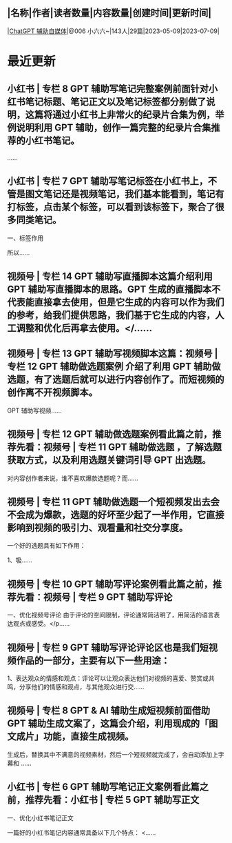 |名称|作者|读者数量|内容数量|创建时间|更新时间|
---
|[ChatGPT 辅助自媒体](https://xiaobot.net/p/llzhuanlan01?refer=0b133df9-27dc-423b-8101-639049001c13)|@006 小六六~|143人|29篇|2023-05-09|2023-07-09|

# 最近更新
## 小红书 | 专栏 8 GPT 辅助写笔记完整案例前面针对小红书笔记标题、笔记正文以及笔记标签都分别做了说明，这篇将通过小红书上非常火的纪录片合集为例，举例说明利用 GPT 辅助，创作一篇完整的纪录片合集推荐的小红书笔记。

......
## 小红书 | 专栏 7 GPT 辅助写笔记标签在小红书上，不管是图文笔记还是视频笔记，我们基本能看到，笔记有打标签，点击某个标签，可以看到该标签下，聚合了很多同类笔记。

一、标签作用

所以......
## 视频号 | 专栏 14 GPT 辅助写直播脚本这篇介绍利用 GPT 辅助写直播脚本的思路。GPT 生成的直播脚本不代表能直接拿去使用，但是它生成的内容可以作为我们的参考，给我们提供思路，我们基于它生成的内容，人工调整和优化后再拿去使用。</......
## 视频号 | 专栏 13 GPT 辅助写视频脚本这篇：视频号 | 专栏 12 GPT 辅助做选题案例 介绍了利用 GPT 辅助做选题，有了选题后就可以进行内容创作了。而短视频的创作离不开视频脚本。

GPT 辅助写视频......
## 视频号 | 专栏 12 GPT 辅助做选题案例看此篇之前，推荐先看：视频号 | 专栏 11 GPT 辅助做选题 ，了解选题获取方式，以及利用选题关键词引导 GPT 出选题。

对内容创作者来说，谁不喜欢爆款选题呢？而......
## 视频号 | 专栏 11 GPT 辅助做选题一个短视频发出去会不会成为爆款，选题的好坏至少起了一半作用，它直接影响到视频的吸引力、观看量和社交分享度。

一个好的选题具有如下作用：

1、吸......
## 视频号 | 专栏 10 GPT 辅助写评论案例看此篇之前，推荐先看：视频号 | 专栏 9 GPT 辅助写评论

一、优化视频号评论
由于评论的空间限制，评论通常简洁明了，用简洁的语言表达观点或感受。</p......
## 视频号 | 专栏 9 GPT 辅助写评论评论区也是我们短视频作品的一部分，主要有以下一些用途：

1、表达观众的情感和观点：评论可以让观众表达他们对视频的喜爱、赞赏或共鸣，分享他们的情感和观点，与其他观众进行交......
## 视频号 | 专栏 8 GPT &amp; AI 辅助生成短视频前面借助 GPT 辅助生成文案了，这篇会介绍，利用现成的「图文成片」功能，直接生成视频。

生成后，替换其中不满意的视频素材，然后一个短视频就完成了，会自动添加上字幕和 ......
## 小红书 | 专栏 6 GPT 辅助写笔记正文案例看此篇之前，推荐先看：小红书 | 专栏 5 GPT 辅助写正文

一、优化小红书笔记正文

一篇好的小红书笔记内容通常具备以下几个特点：
<......

